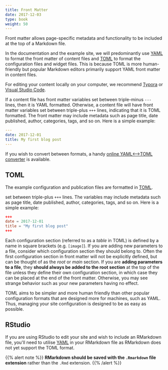 ```yaml
---
title: Front Matter
date: 2017-12-03
type: book
weight: 50
---
```


Front matter allows page-specific metadata and functionality to be included at the top of a Markdown file.

In the documentation and the example site, we will predominantly use [YAML](https://learnxinyminutes.com/docs/yaml/) to format the front matter of content files and [TOML](https://learnxinyminutes.com/docs/toml/) to format the configuration files and widget files. This is because TOML is more human-friendly but popular Markdown editors primarily support YAML front matter in content files.

For editing your content locally on your computer, we recommend [Typora](https://www.typora.io) or [Visual Studio Code](https://code.visualstudio.com).

If a content file has front matter variables set between triple-minus `---` lines, then it is YAML formatted. Otherwise, a content file will have front matter variables set between triple-plus `+++` lines, indicating that it is TOML formatted. The front matter may include metadata such as page title, date published, author, categories, tags, and so on. Here is a simple example:

```yaml
---
date: 2017-12-01
title: My first blog post
---
```

If you wish to convert between formats, a handy [online YAML<-->TOML converter](https://toolkit.site/format.html) is available.

## TOML

The example configuration and publication files are formatted in [TOML](https://learnxinyminutes.com/docs/toml/).

set between triple-plus `+++` lines. The variables may include metadata such as page title, date published, author, categories, tags, and so on. Here is a simple example:

```toml
+++
date = 2017-12-01
title = "My first blog post"
+++
```

Each configuration section (referred to as a *table* in TOML) is defined by a name in square brackets (e.g. `[image]`). If you are adding new parameters to a file, consider which configuration section they should belong to. Often the first configuration section in front matter will not be explicitly defined, but can be thought of as the *root* or *main* section. If you are **adding parameters to a file**, they **should always be added to the root section** at the top of the file unless they define their own configuration section, in which case they can be placed at the end of the front matter. Otherwise, you may see strange behavior such as your new parameters having no effect.

TOML aims to be simpler and more human friendly than other popular configuration formats that are designed more for machines, such as YAML. Thus, managing your site configuration is designed to be as easy as possible.

## RStudio

If you are using RStudio to edit your site and wish to include an RMarkdown file, you'll need to utilise [YAML](https://learnxinyminutes.com/docs/yaml/) in your RMarkdown file as RMarkdown does not yet support the TOML format.

{{% alert note %}}
**RMarkdown should be saved with the `.Rmarkdown` file extension** rather than the `.Rmd` extension.
{{% /alert %}}
